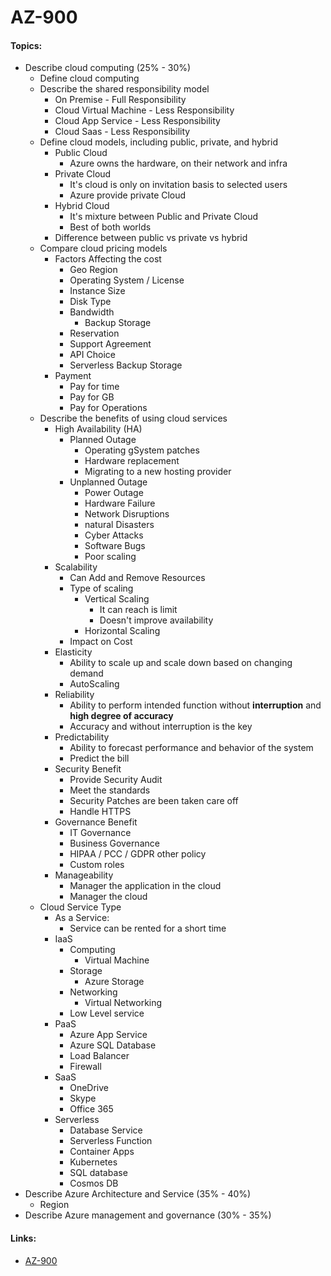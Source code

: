 # AZ-900

#### Topics:
- Describe cloud computing (25% - 30%)
  - Define cloud computing
  - Describe the shared responsibility model
    - On Premise - Full Responsibility
    - Cloud Virtual Machine - Less Responsibility
    - Cloud App Service - Less Responsibility
    - Cloud Saas - Less Responsibility
  - Define cloud models, including public, private, and hybrid
    - Public Cloud
      - Azure owns the hardware, on their network and infra
    - Private Cloud
      - It's cloud is only on invitation basis to selected users
      - Azure provide private Cloud
    - Hybrid Cloud
      - It's mixture between Public and Private Cloud
      - Best of both worlds
    - Difference between public vs private vs hybrid
  - Compare cloud pricing models
    - Factors Affecting the cost
      - Geo Region
      - Operating System / License
      - Instance Size
      - Disk Type
      - Bandwidth
        - Backup Storage
      - Reservation
      - Support Agreement
      - API Choice
      - Serverless
      Backup Storage
    - Payment 
      - Pay for time
      - Pay for GB
      - Pay for Operations
  - Describe the benefits of using cloud services
    - High Availability (HA)
      - Planned Outage
        - Operating gSystem patches
        - Hardware replacement
        - Migrating to a new hosting provider
      - Unplanned Outage
        - Power Outage
        - Hardware Failure
        - Network Disruptions
        - natural Disasters
        - Cyber Attacks
        - Software Bugs
        - Poor scaling
    - Scalability
      - Can Add and Remove Resources
      - Type of scaling
        - Vertical Scaling
          - It can reach is limit
          - Doesn't improve availability
        - Horizontal Scaling
      - Impact on Cost
    - Elasticity
      - Ability to scale up and scale down based on changing demand
      - AutoScaling
    - Reliability
      - Ability to perform intended function without <b>interruption</b> and <b>high degree of accuracy</b>
      - Accuracy and without interruption is the key
    - Predictability
      - Ability to forecast performance and behavior of the system
      - Predict the bill
    - Security Benefit
      - Provide Security Audit
      - Meet the standards
      - Security Patches are been taken care off
      - Handle HTTPS
    - Governance Benefit
      - IT Governance
      - Business Governance
      - HIPAA / PCC / GDPR other policy
      - Custom roles
    - Manageability
      - Manager the application in the cloud
      - Manager the cloud
  - Cloud Service Type
    - As a Service:
      - Service can be rented for a short time
    - IaaS
      - Computing
        - Virtual Machine
      - Storage
        - Azure Storage
      - Networking
        - Virtual Networking
      - Low Level service
    - PaaS
      - Azure App Service
      - Azure SQL Database
      - Load Balancer
      - Firewall
    - SaaS
      - OneDrive
      - Skype
      - Office 365
    - Serverless
      - Database Service
      - Serverless Function
      - Container Apps
      - Kubernetes
      - SQL database
      - Cosmos DB
- Describe Azure Architecture and Service (35% - 40%)
  - Region
- Describe Azure management and governance (30% - 35%)


#### Links:
 - [AZ-900](https://learn.microsoft.com/en-us/credentials/certifications/resources/study-guides/az-900)